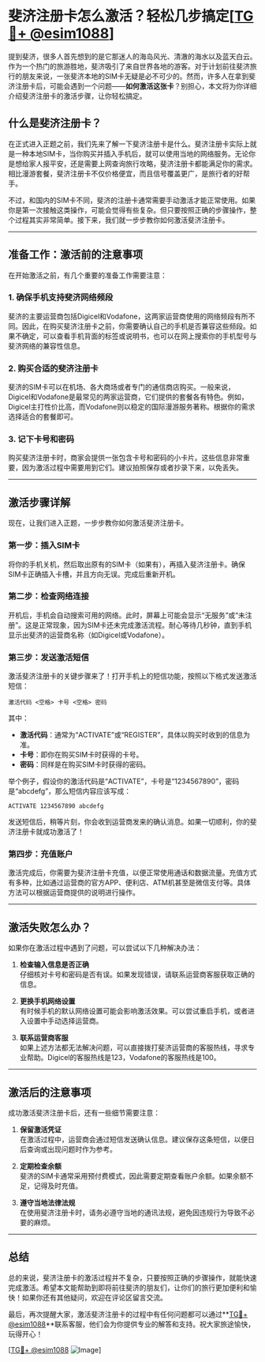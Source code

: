 # 斐济注册卡怎么激活？轻松几步搞定[[TG💪+ @esim1088](https://t.me/s/esim1088)]

提到斐济，很多人首先想到的是它那迷人的海岛风光、清澈的海水以及蓝天白云。作为一个热门的旅游胜地，斐济吸引了来自世界各地的游客。对于计划前往斐济旅行的朋友来说，一张斐济本地的SIM卡无疑是必不可少的。然而，许多人在拿到斐济注册卡后，可能会遇到一个问题——**如何激活这张卡**？别担心，本文将为你详细介绍斐济注册卡的激活步骤，让你轻松搞定。

## 什么是斐济注册卡？

在正式进入正题之前，我们先来了解一下斐济注册卡是什么。斐济注册卡实际上就是一种本地SIM卡，当你购买并插入手机后，就可以使用当地的网络服务。无论你是想给家人报平安，还是需要上网查询旅行攻略，斐济注册卡都能满足你的需求。相比漫游套餐，斐济注册卡不仅价格便宜，而且信号覆盖更广，是旅行者的好帮手。

不过，和国内的SIM卡不同，斐济的注册卡通常需要手动激活才能正常使用。如果你是第一次接触这类操作，可能会觉得有些复杂。但只要按照正确的步骤操作，整个过程其实非常简单。接下来，我们就一步步教你如何激活斐济注册卡。

---

## 准备工作：激活前的注意事项

在开始激活之前，有几个重要的准备工作需要注意：

### 1. 确保手机支持斐济网络频段
斐济的主要运营商包括Digicel和Vodafone，这两家运营商使用的网络频段有所不同。因此，在购买斐济注册卡之前，你需要确认自己的手机是否兼容这些频段。如果不确定，可以查看手机背面的标签或说明书，也可以在网上搜索你的手机型号与斐济网络的兼容性信息。

### 2. 购买合适的斐济注册卡
斐济的SIM卡可以在机场、各大商场或者专门的通信商店购买。一般来说，Digicel和Vodafone是最常见的两家运营商，它们提供的套餐各有特色。例如，Digicel主打性价比高，而Vodafone则以稳定的国际漫游服务著称。根据你的需求选择适合的套餐即可。

### 3. 记下卡号和密码
购买斐济注册卡时，商家会提供一张包含卡号和密码的小卡片。这些信息非常重要，因为激活过程中需要用到它们。建议拍照保存或者抄录下来，以免丢失。

---

## 激活步骤详解

现在，让我们进入正题，一步步教你如何激活斐济注册卡。

### 第一步：插入SIM卡
将你的手机关机，然后取出原有的SIM卡（如果有），再插入斐济注册卡。确保SIM卡正确插入卡槽，并且方向无误。完成后重新开机。

### 第二步：检查网络连接
开机后，手机会自动搜索可用的网络。此时，屏幕上可能会显示“无服务”或“未注册”。这是正常现象，因为SIM卡还未完成激活流程。耐心等待几秒钟，直到手机显示出斐济的运营商名称（如Digicel或Vodafone）。

### 第三步：发送激活短信
激活斐济注册卡的关键步骤来了！打开手机上的短信功能，按照以下格式发送激活短信：

```
激活代码 <空格> 卡号 <空格> 密码
```

其中：
- **激活代码**：通常为“ACTIVATE”或“REGISTER”，具体以购买时收到的信息为准。
- **卡号**：即你在购买SIM卡时获得的卡号。
- **密码**：同样是在购买SIM卡时获得的密码。

举个例子，假设你的激活代码是“ACTIVATE”，卡号是“1234567890”，密码是“abcdefg”，那么短信内容应该写成：

```
ACTIVATE 1234567890 abcdefg
```

发送短信后，稍等片刻，你会收到运营商发来的确认消息。如果一切顺利，你的斐济注册卡就成功激活了！

### 第四步：充值账户
激活完成后，你需要为斐济注册卡充值，以便正常使用通话和数据流量。充值方式有多种，比如通过运营商的官方APP、便利店、ATM机甚至是微信支付等。具体方法可以根据运营商提供的说明进行操作。

---

## 激活失败怎么办？

如果你在激活过程中遇到了问题，可以尝试以下几种解决办法：

1. **检查输入信息是否正确**  
   仔细核对卡号和密码是否有误。如果发现错误，请联系运营商客服获取正确的信息。

2. **更换手机网络设置**  
   有时候手机的默认网络设置可能会影响激活效果。可以尝试重启手机，或者进入设置中手动选择运营商。

3. **联系运营商客服**  
   如果上述方法都无法解决问题，可以直接拨打斐济运营商的客服热线，寻求专业帮助。Digicel的客服热线是123，Vodafone的客服热线是100。

---

## 激活后的注意事项

成功激活斐济注册卡后，还有一些细节需要注意：

1. **保留激活凭证**  
   在激活过程中，运营商会通过短信发送确认信息。建议保存这条短信，以便日后查询或出现问题时作为参考。

2. **定期检查余额**  
   斐济的SIM卡通常采用预付费模式，因此需要定期查看账户余额。如果余额不足，记得及时充值。

3. **遵守当地法律法规**  
   在使用斐济注册卡时，请务必遵守当地的通讯法规，避免因违规行为导致不必要的麻烦。

---

## 总结

总的来说，斐济注册卡的激活过程并不复杂，只要按照正确的步骤操作，就能快速完成激活。希望本文能帮助到即将前往斐济的朋友们，让你们的旅行更加便利和愉快！如果你还有其他疑问，欢迎在评论区留言交流。

最后，再次提醒大家，激活斐济注册卡的过程中有任何问题都可以通过**[TG💪+ @esim1088](https://t.me/s/esim1088)**联系客服，他们会为你提供专业的解答和支持。祝大家旅途愉快，玩得开心！

[[TG💪+ @esim1088](https://t.me/s/esim1088) ![Image](https://i.postimg.cc/4NQfJmqS/Snipaste-2025-05-13-00-14-12.png)]